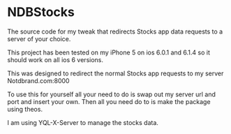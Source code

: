 # NDBStocks
The source code for my tweak that redirects Stocks app data requests to a server of your choice. 

This project has been tested on my iPhone 5 on ios 6.0.1 and 6.1.4 so it should work on all ios 6 versions.

This was designed to redirect the normal Stocks app requests to my server Notdbrand.com:8000

To use this for yourself all your need to do is swap out my server url and port and insert your own. Then all you need do to is make the package using theos.

I am using YQL-X-Server to manage the stocks data.
